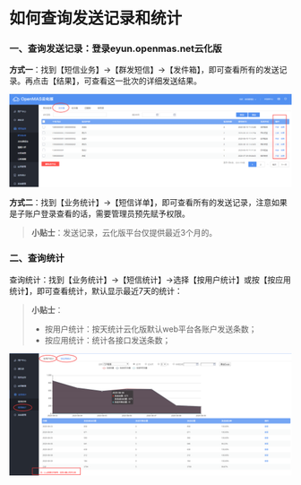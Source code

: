 # 如何查询发送记录和统计


### 一、查询发送记录：登录eyun.openmas.net云化版
**方式一**：找到【短信业务】→【群发短信】→【发件箱】，即可查看所有的发送记录。再点击【结果】，可查看这一批次的详细发送结果。  

<img src="../images/smsSend_List.png" alt="图片被外星人掠走了┌(。Д。)┐" title="统计报表页面">

**方式二**：找到【业务统计】→【短信详单】，即可查看所有的发送记录，注意如果是子账户登录查看的话，需要管理员预先赋予权限。

>**小贴士**：发送记录，云化版平台仅提供最近3个月的。

### 二、查询统计
查询统计：找到【业务统计】→【短信统计】→选择【按用户统计】或按【按应用统计】，即可查看统计，默认显示最近7天的统计：
>**小贴士**：
> * 按用户统计：按天统计云化版默认web平台各账户发送条数；  
> * 按应用统计：统计各接口发送条数；  

<img src="../images/statisticsPage.png" alt="图片被外星人掠走了┌(。Д。)┐" title="统计报表页面">